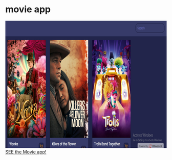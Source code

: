 # movie app
<img src="Screenshot (168).png" width="1000" height="400">
 <a href="https://samtestmovieapp.000webhostapp.com/index%20(2).html">SEE the Movie app!<a>
